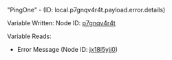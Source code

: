 "PingOne" - (ID: local.p7gnqv4r4t.payload.error.details)

Variable Written:
Node ID: [p7gnqv4r4t](../nodes/p7gnqv4r4t.md)

Variable Reads:
* Error Message (Node ID: [jx18l5yjj0](../nodes/jx18l5yjj0.md))
